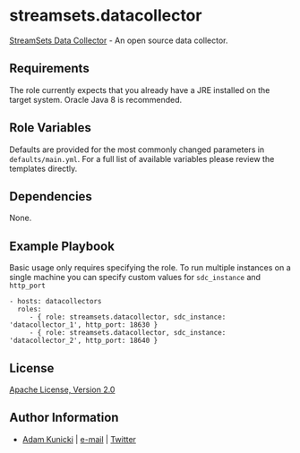 streamsets.datacollector
=========

[StreamSets Data Collector](http://streamsets.com) - An open source data collector.

Requirements
------------

The role currently expects that you already have a JRE installed on the target
system. Oracle Java 8 is recommended.

Role Variables
--------------

Defaults are provided for the most commonly changed parameters in
`defaults/main.yml`. For a full list of available variables please review the
templates directly.

Dependencies
------------

None.

Example Playbook
----------------

Basic usage only requires specifying the role. To run multiple instances on a
single machine you can specify custom values for `sdc_instance` and `http_port`

    - hosts: datacollectors
      roles:
         - { role: streamsets.datacollector, sdc_instance: 'datacollector_1', http_port: 18630 }
         - { role: streamsets.datacollector, sdc_instance: 'datacollector_2', http_port: 18640 }

License
-------

[Apache License, Version 2.0](https://tldrlegal.com/license/apache-license-2.0-(apache-2.0))

Author Information
------------------

- [Adam Kunicki](https://adamkunicki.com/) | [e-mail](mailto:adam@streamsets.com) | [Twitter](https://twitter.com/ramblingpolak)
